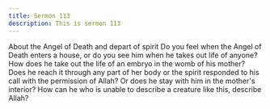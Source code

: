```yaml
---
title: Sermon 113
description: This is sermon 113
---
```


About the Angel of Death and depart of spirit
Do you feel when the Angel of Death enters a house, or do you see him when he takes out life
of anyone? How does he take out the life of an embryo in the womb of his mother? Does he
reach it through any part of her body or the spirit responded to his call with the permission of
Allah? Or does he stay with him in the mother's interior? How can he who is unable to
describe a creature like this, describe Allah?